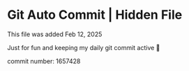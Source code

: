 # Git Auto Commit | Hidden File

This file was added Feb 12, 2025

Just for fun and keeping my daily git commit active 🤪

commit number: 1657428
